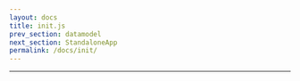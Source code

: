 ```yaml
---
layout: docs
title: init.js
prev_section: datamodel
next_section: StandaloneApp
permalink: /docs/init/
---
```


* * *










